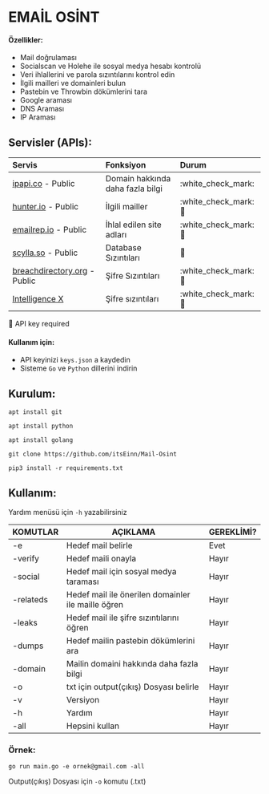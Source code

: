 # EMAİL OSİNT

#### Özellikler:

* Mail doğrulaması
* Socialscan ve Holehe ile sosyal medya hesabı kontrolü
* Veri ihlallerini ve parola sızıntılarını kontrol edin
* İlgili mailleri ve domainleri bulun
* Pastebin ve Throwbin dökümlerini tara
* Google araması
* DNS Araması
* IP Araması


## Servisler (APIs):



| Servis | Fonksiyon | Durum |
| :--- | :--- | :--- |
| [ipapi.co](https://ipapi.co/) - Public | Domain hakkında daha fazla bilgi | :white\_check\_mark: |
| [hunter.io](https://hunter.io/) - Public | İlgili mailler | :white\_check\_mark: :key: |
| [emailrep.io](https://emailrep.io/) - Public | İhlal edilen site adları | :white\_check\_mark: :key: |
| [scylla.so](https://scylla.so/) - Public | Database Sızıntıları | :construction: |
| [breachdirectory.org](https://breachdirectory.org/) - Public | Şifre Sızıntıları | :white\_check\_mark: :key: |
| [Intelligence X](https://intelx.io/)| Şifre sızıntıları | :white\_check\_mark: :key: |

:key: API key required

#### Kullanım için:

- API keyinizi `keys.json` a kaydedin
- Sisteme `Go` ve `Python` dillerini indirin

## Kurulum:

`apt install git`

`apt install python`

`apt install golang`

`git clone https://github.com/itsEinn/Mail-Osint`

`pip3 install -r requirements.txt`


## Kullanım:

Yardım menüsü için `-h` yazabilirsiniz

| KOMUTLAR  | AÇIKLAMA                                          | GEREKLİMİ? |
|-----------|---------------------------------------------------|------------|
| -e        | Hedef mail belirle                                | Evet       |
| -verify   | Hedef maili onayla                                | Hayır      |
| -social   | Hedef mail için sosyal medya taraması             | Hayır      |
| -relateds | Hedef mail ile önerilen domainler ile maille öğren| Hayır      |
| -leaks    | Hedef mail ile şifre sızıntılarını öğren          | Hayır      |
| -dumps    | Hedef mailin pastebin dökümlerini ara             | Hayır      |
| -domain   | Mailin domaini hakkında daha fazla bilgi          | Hayır      |
| -o        | txt için output(çıkış) Dosyası belirle            | Hayır      |
| -v        | Versiyon                                          | Hayır      |
| -h        | Yardım                                            | Hayır      |
| -all      | Hepsini kullan                                    | Hayır      |

### Örnek:

`go run main.go -e ornek@gmail.com -all`

Output(çıkış) Dosyası için `-o` komutu (.txt)
